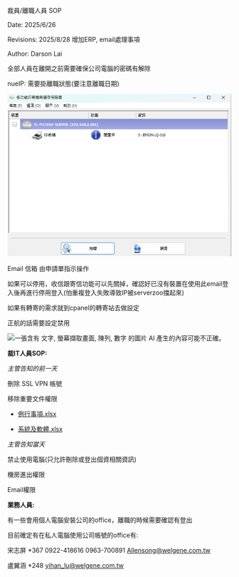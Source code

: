 裁員/離職人員 SOP

Date: 2025/6/26

Revisions: 2025/8/28 增加ERP, email處理事項

Author: Darson Lai

全部人員在離開之前需要確保公司電腦的密碼有解除

nueIP: 需要掛離職狀態(要注意離職日期)

![](media/media/image1.png)

Email 信箱 由申請單指示操作

如果可以停用，收信跟寄信功能可以先關掉，確認好已沒有裝置在使用此email登入後再進行停用登入(怕重複登入失敗導致IP被serverzoo擋起來)

如果有轉寄的需求就到cpanel的轉寄站去做設定

正航的話需要設定禁用

![一張含有 文字, 螢幕擷取畫面, 陳列, 數字 的圖片 AI
產生的內容可能不正確。](media/media/image2.png)

**裁IT人員SOP:**

*主管告知的前一天*

刪除 SSL VPN 帳號

移除重要文件權限

- [例行事項.xlsx](https://1drv.ms/x/c/5379f79f105bfd34/ESaF3A-6ZCBPqInLd3fb8BkBC3iVhLDTF-V5TrN8uda5Tw?e=9kjTRD)

- [系統及軟體.xlsx](https://1drv.ms/x/c/5379f79f105bfd34/EUlMd9cMX_5Omb9R8OKmikQBKSfJyv_EEaBqDaV88jvxWQ?e=IdvKIs)

*主管告知當天*

禁止使用電腦(只允許刪除或登出個資相關資訊)

機房進出權限

Email權限

**業務人員:**

有一些會用個人電腦安裝公司的office，離職的時候需要確認有登出

目前確定有在私人電腦使用公司帳號的office有:

宋志屏 \*367 0922-418616 0963-700891 <Allensong@welgene.com.tw>

盧翼涵 \*248 <yihan_lu@welgene.com.tw>
